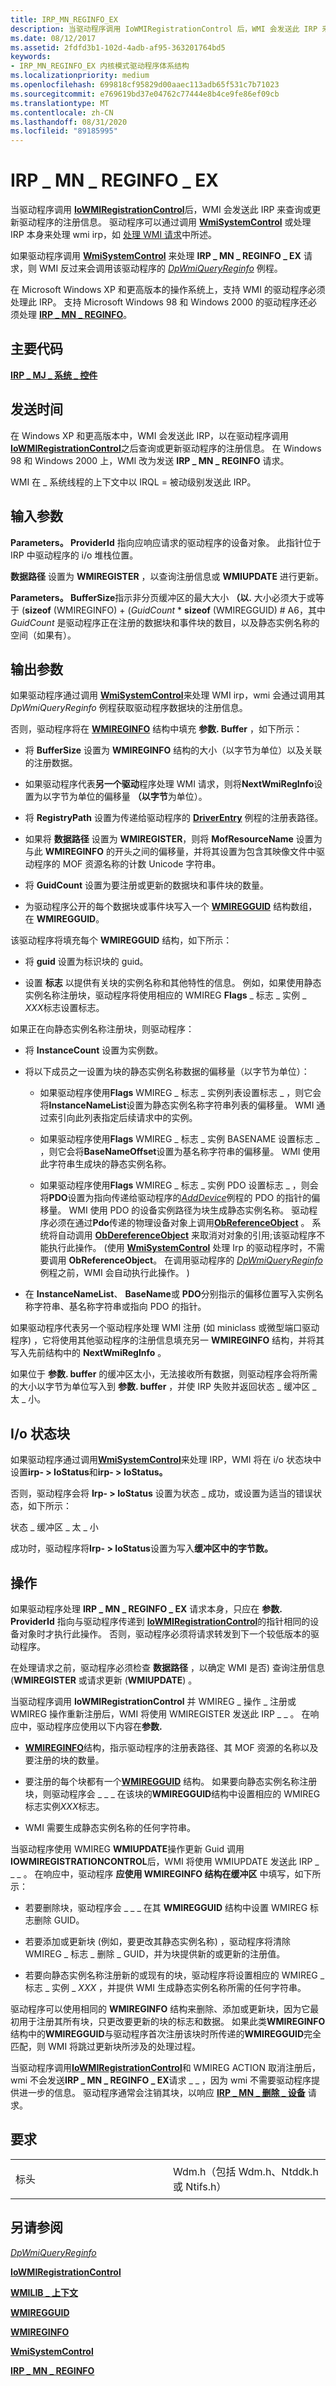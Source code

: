 ```yaml
---
title: IRP_MN_REGINFO_EX
description: 当驱动程序调用 IoWMIRegistrationControl 后，WMI 会发送此 IRP 来查询或更新驱动程序的注册信息。
ms.date: 08/12/2017
ms.assetid: 2fdfd3b1-102d-4adb-af95-363201764bd5
keywords:
- IRP_MN_REGINFO_EX 内核模式驱动程序体系结构
ms.localizationpriority: medium
ms.openlocfilehash: 699818cf95829d00aaec113adb65f531c7b71023
ms.sourcegitcommit: e769619bd37e04762c77444e8b4ce9fe86ef09cb
ms.translationtype: MT
ms.contentlocale: zh-CN
ms.lasthandoff: 08/31/2020
ms.locfileid: "89185995"
---
```

# <a name="irp_mn_reginfo_ex"></a>IRP \_ MN \_ REGINFO \_ EX


当驱动程序调用 [**IoWMIRegistrationControl**](/windows-hardware/drivers/ddi/wdm/nf-wdm-iowmiregistrationcontrol)后，WMI 会发送此 IRP 来查询或更新驱动程序的注册信息。 驱动程序可以通过调用 [**WmiSystemControl**](/windows-hardware/drivers/ddi/wmilib/nf-wmilib-wmisystemcontrol) 或处理 IRP 本身来处理 wmi irp，如 [处理 WMI 请求](./handling-wmi-requests.md)中所述。

如果驱动程序调用 [**WmiSystemControl**](/windows-hardware/drivers/ddi/wmilib/nf-wmilib-wmisystemcontrol) 来处理 **IRP \_ MN \_ REGINFO \_ EX** 请求，则 WMI 反过来会调用该驱动程序的 [*DpWmiQueryReginfo*](/windows-hardware/drivers/ddi/wmilib/nc-wmilib-wmi_query_reginfo_callback) 例程。

在 Microsoft Windows XP 和更高版本的操作系统上，支持 WMI 的驱动程序必须处理此 IRP。 支持 Microsoft Windows 98 和 Windows 2000 的驱动程序还必须处理 [**IRP \_ MN \_ REGINFO**](irp-mn-reginfo.md)。

<a name="major-code"></a>主要代码
----------

[**IRP \_ MJ \_ 系统 \_ 控件**](irp-mj-system-control.md)

<a name="when-sent"></a>发送时间
---------

在 Windows XP 和更高版本中，WMI 会发送此 IRP，以在驱动程序调用 [**IoWMIRegistrationControl**](/windows-hardware/drivers/ddi/wdm/nf-wdm-iowmiregistrationcontrol)之后查询或更新驱动程序的注册信息。 在 Windows 98 和 Windows 2000 上，WMI 改为发送 **IRP \_ MN \_ REGINFO** 请求。

WMI 在 \_ 系统线程的上下文中以 IRQL = 被动级别发送此 IRP。

## <a name="input-parameters"></a>输入参数


**Parameters。 ProviderId** 指向应响应请求的驱动程序的设备对象。 此指针位于 IRP 中驱动程序的 i/o 堆栈位置。

**数据路径** 设置为 **WMIREGISTER** ，以查询注册信息或 **WMIUPDATE** 进行更新。

**Parameters。 BufferSize**指示非分页缓冲区的最大大小 **（以.** 大小必须大于或等于 (**sizeof** (WMIREGINFO) + (*GuidCount* \* **sizeof** (WMIREGGUID) # A6，其中 *GuidCount* 是驱动程序正在注册的数据块和事件块的数目，以及静态实例名称的空间（如果有）。

## <a name="output-parameters"></a>输出参数


如果驱动程序通过调用 [**WmiSystemControl**](/windows-hardware/drivers/ddi/wmilib/nf-wmilib-wmisystemcontrol)来处理 WMI irp，wmi 会通过调用其 *DpWmiQueryReginfo* 例程获取驱动程序数据块的注册信息。

否则，驱动程序将在 [**WMIREGINFO**](/windows-hardware/drivers/ddi/wmistr/ns-wmistr-wmireginfow) 结构中填充 **参数. Buffer** ，如下所示：

-   将 **BufferSize** 设置为 **WMIREGINFO** 结构的大小（以字节为单位）以及关联的注册数据。

-   如果驱动程序代表**另一个驱动**程序处理 WMI 请求，则将**NextWmiRegInfo**设置为以字节为单位的偏移量 **（以字节**为单位）。

-   将 **RegistryPath** 设置为传递给驱动程序的 [**DriverEntry**](/windows-hardware/drivers/ddi/wdm/nc-wdm-driver_initialize) 例程的注册表路径。

-   如果将 **数据路径** 设置为 **WMIREGISTER**，则将 **MofResourceName** 设置为与此 **WMIREGINFO** 的开头之间的偏移量，并将其设置为包含其映像文件中驱动程序的 MOF 资源名称的计数 Unicode 字符串。

-   将 **GuidCount** 设置为要注册或更新的数据块和事件块的数量。

-   为驱动程序公开的每个数据块或事件块写入一个 [**WMIREGGUID**](/windows-hardware/drivers/ddi/wmistr/ns-wmistr-wmiregguidw) 结构数组，在 **WMIREGGUID**。

该驱动程序将填充每个 **WMIREGGUID** 结构，如下所示：

-   将 **guid** 设置为标识块的 guid。

-   设置 **标志** 以提供有关块的实例名称和其他特性的信息。 例如，如果使用静态实例名称注册块，驱动程序将使用相应的 WMIREG **Flags** \_ 标志 \_ 实例 \_ *XXX*标志设置标志。

如果正在向静态实例名称注册块，则驱动程序：

-   将 **InstanceCount** 设置为实例数。

-   将以下成员之一设置为块的静态实例名称数据的偏移量（以字节为单位）：

    -   如果驱动程序使用**Flags** WMIREG \_ 标志 \_ 实例列表设置标志 \_ ，则它会将**InstanceNameList**设置为静态实例名称字符串列表的偏移量。 WMI 通过索引向此列表指定后续请求中的实例。

    -   如果驱动程序使用**Flags** WMIREG \_ 标志 \_ 实例 BASENAME 设置标志 \_ ，则它会将**BaseNameOffset**设置为基名称字符串的偏移量。 WMI 使用此字符串生成块的静态实例名称。

    -   如果驱动程序使用**Flags** WMIREG \_ 标志 \_ 实例 PDO 设置标志 \_ ，则会将**PDO**设置为指向传递给驱动程序的[*AddDevice*](/windows-hardware/drivers/ddi/wdm/nc-wdm-driver_add_device)例程的 PDO 的指针的偏移量。 WMI 使用 PDO 的设备实例路径为块生成静态实例名称。 驱动程序必须在通过**Pdo**传递的物理设备对象上调用[**ObReferenceObject**](/windows-hardware/drivers/ddi/wdm/nf-wdm-obfreferenceobject) 。 系统将自动调用 [**ObDereferenceObject**](/windows-hardware/drivers/ddi/wdm/nf-wdm-obdereferenceobject) 来取消对对象的引用;该驱动程序不能执行此操作。  (使用 [**WmiSystemControl**](/windows-hardware/drivers/ddi/wmilib/nf-wmilib-wmisystemcontrol) 处理 Irp 的驱动程序时，不需要调用 **ObReferenceObject**。 在调用驱动程序的 [*DpWmiQueryReginfo*](/windows-hardware/drivers/ddi/wmilib/nc-wmilib-wmi_query_reginfo_callback) 例程之前，WMI 会自动执行此操作。 ) 

-   在 **InstanceNameList**、 **BaseName**或 **PDO**分别指示的偏移位置写入实例名称字符串、基名称字符串或指向 PDO 的指针。

如果驱动程序代表另一个驱动程序处理 WMI 注册 (如 miniclass 或微型端口驱动程序) ，它将使用其他驱动程序的注册信息填充另一 **WMIREGINFO** 结构，并将其写入先前结构中的 **NextWmiRegInfo** 。

如果位于 **参数. buffer** 的缓冲区太小，无法接收所有数据，则驱动程序会将所需的大小以字节为单位写入到 **参数. buffer** ，并使 IRP 失败并返回状态 \_ 缓冲区 \_ 太 \_ 小。

## <a name="io-status-block"></a>I/o 状态块


如果驱动程序通过调用[**WmiSystemControl**](/windows-hardware/drivers/ddi/wmilib/nf-wmilib-wmisystemcontrol)来处理 IRP，WMI 将在 i/o 状态块中设置**irp- &gt; IoStatus**和**irp- &gt; IoStatus。**

否则，驱动程序会将 **Irp- &gt; IoStatus** 设置为状态 \_ 成功，或设置为适当的错误状态，如下所示：

状态 \_ 缓冲区 \_ 太 \_ 小

成功时，驱动程序将**Irp- &gt; IoStatus**设置为写入**缓冲区中的字节数。**

<a name="operation"></a>操作
---------

如果驱动程序处理 **IRP \_ MN \_ REGINFO \_ EX** 请求本身，只应在 **参数. ProviderId** 指向与驱动程序传递到 [**IoWMIRegistrationControl**](/windows-hardware/drivers/ddi/wdm/nf-wdm-iowmiregistrationcontrol)的指针相同的设备对象时才执行此操作。 否则，驱动程序必须将请求转发到下一个较低版本的驱动程序。

在处理请求之前，驱动程序必须检查 **数据路径** ，以确定 WMI 是否) 查询注册信息 (**WMIREGISTER** 或请求更新 (**WMIUPDATE**) 。

当驱动程序调用 **IoWMIRegistrationControl** 并 WMIREG \_ 操作 \_ 注册或 WMIREG 操作重新注册后，WMI 将使用 WMIREGISTER 发送此 IRP \_ \_ 。 在响应中，驱动程序应使用以下内容在**参数.**

-   [**WMIREGINFO**](/windows-hardware/drivers/ddi/wmistr/ns-wmistr-wmireginfow)结构，指示驱动程序的注册表路径、其 MOF 资源的名称以及要注册的块的数量。

-   要注册的每个块都有一个[**WMIREGGUID**](/windows-hardware/drivers/ddi/wmistr/ns-wmistr-wmiregguidw) 结构。 如果要向静态实例名称注册块，则驱动程序会 \_ \_ \_ 在该块的**WMIREGGUID**结构中设置相应的 WMIREG 标志实例*XXX*标志。

-   WMI 需要生成静态实例名称的任何字符串。

当驱动程序使用 WMIREG **WMIUPDATE**操作更新 Guid 调用**IOWMIREGISTRATIONCONTROL**后，WMI 将使用 WMIUPDATE 发送此 IRP \_ \_ \_ 。 在响应中，驱动程序 **应使用 WMIREGINFO 结构在缓冲区** 中填写，如下所示：

-   若要删除块，驱动程序会 \_ \_ \_ 在其 **WMIREGGUID** 结构中设置 WMIREG 标志删除 GUID。

-   若要添加或更新块 (例如，要更改其静态实例名称) ，驱动程序将清除 WMIREG \_ 标志 \_ 删除 \_ GUID，并为块提供新的或更新的注册值。

-   若要向静态实例名称注册新的或现有的块，驱动程序将设置相应的 WMIREG \_ 标志 \_ 实例 \_ *XXX* ，并提供 WMI 生成静态实例名称所需的任何字符串。

驱动程序可以使用相同的 **WMIREGINFO** 结构来删除、添加或更新块，因为它最初用于注册其所有块，只更改要更新的块的标志和数据。 如果此类**WMIREGINFO**结构中的**WMIREGGUID**与驱动程序首次注册该块时所传递的**WMIREGGUID**完全匹配，则 WMI 将跳过更新块所涉及的处理过程。

当驱动程序调用[**IoWMIRegistrationControl**](/windows-hardware/drivers/ddi/wdm/nf-wdm-iowmiregistrationcontrol)和 WMIREG ACTION 取消注册后，wmi 不会发送**IRP \_ MN \_ REGINFO \_ EX**请求 \_ \_ ，因为 wmi 不需要驱动程序提供进一步的信息。 驱动程序通常会注销其块，以响应 [**IRP \_ MN \_ 删除 \_ 设备**](irp-mn-remove-device.md) 请求。

<a name="requirements"></a>要求
------------

<table>
<colgroup>
<col width="50%" />
<col width="50%" />
</colgroup>
<tbody>
<tr class="odd">
<td><p>标头</p></td>
<td>Wdm.h（包括 Wdm.h、Ntddk.h 或 Ntifs.h）</td>
</tr>
</tbody>
</table>

## <a name="see-also"></a>另请参阅


[*DpWmiQueryReginfo*](/windows-hardware/drivers/ddi/wmilib/nc-wmilib-wmi_query_reginfo_callback)

[**IoWMIRegistrationControl**](/windows-hardware/drivers/ddi/wdm/nf-wdm-iowmiregistrationcontrol)

[**WMILIB \_ 上下文**](/windows-hardware/drivers/ddi/wmilib/ns-wmilib-_wmilib_context)

[**WMIREGGUID**](/windows-hardware/drivers/ddi/wmistr/ns-wmistr-wmiregguidw)

[**WMIREGINFO**](/windows-hardware/drivers/ddi/wmistr/ns-wmistr-wmireginfow)

[**WmiSystemControl**](/windows-hardware/drivers/ddi/wmilib/nf-wmilib-wmisystemcontrol)

[**IRP \_ MN \_ REGINFO**](irp-mn-reginfo.md)

 

